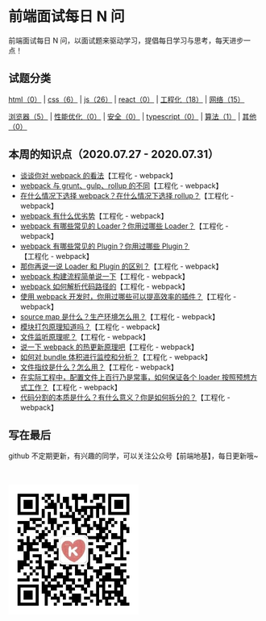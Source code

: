# 前端面试每日 N 问

前端面试每日 N 问，以面试题来驱动学习，提倡每日学习与思考，每天进步一点！

## 试题分类

[html（0）](./question/html.md) | [css（6）](./question/css.md) | [js（26）](./question/js.md) | [react（0）](./question/react.md) | [工程化（18）](./question/engineering.md) | [网络（15）](./question/network.md)

[浏览器（5）](./question/browser.md) | [性能优化（0）](./question/performance.md) | [安全（0）](./question/safe.md) | [typescript（0）](./question/typescript.md) | [算法（1）](./question/algorithm.md) | [其他（0）](./question/else.md)

## 本周的知识点（2020.07.27 - 2020.07.31）

- [谈谈你对 webpack 的看法](./answer/engineering/engineering.md#1)【工程化 - webpack】
- [webpack 与 grunt、gulp、rollup 的不同](./answer/engineering/engineering.md#2)【工程化 - webpack】
- [在什么情况下选择 webpack？在什么情况下选择 rollup？](./answer/engineering/engineering.md#3)【工程化 - webpack】
- [webpack 有什么优劣势](./answer/engineering/engineering.md#4)【工程化 - webpack】
- [webpack 有哪些常见的 Loader？你用过哪些 Loader？](./answer/engineering/engineering.md#5)【工程化 - webpack】
- [webpack 有哪些常见的 Plugin？你用过哪些 Plugin？](./answer/engineering/engineering.md#6)【工程化 - webpack】
- [那你再说一说 Loader 和 Plugin 的区别？](./answer/engineering/engineering.md#7)【工程化 - webpack】
- [webpack 构建流程简单说一下](./answer/engineering/engineering.md#8)【工程化 - webpack】
- [webpack 如何解析代码路径的](./answer/engineering/engineering.md#9)【工程化 - webpack】
- [使用 webpack 开发时，你用过哪些可以提高效率的插件？](./answer/engineering/engineering.md#10)【工程化 - webpack】
- [source map 是什么？生产环境怎么用？](./answer/engineering/engineering.md#11)【工程化 - webpack】
- [模块打包原理知道吗？](./answer/engineering/engineering.md#12)【工程化 - webpack】
- [文件监听原理呢？](./answer/engineering/engineering.md#13)【工程化 - webpack】
- [说一下 webpack 的热更新原理吧](./answer/engineering/engineering.md#14)【工程化 - webpack】
- [如何对 bundle 体积进行监控和分析？](./answer/engineering/engineering.md#15)【工程化 - webpack】
- [文件指纹是什么？怎么用？](./answer/engineering/engineering.md#16)【工程化 - webpack】
- [在实际工程中，配置文件上百行乃是常事，如何保证各个 loader 按照预想方式工作？](./answer/engineering/engineering.md#17)【工程化 - webpack】
- [代码分割的本质是什么？有什么意义？你是如何拆分的？](./answer/engineering/engineering.md#18)【工程化 - webpack】

## 写在最后

github 不定期更新，有兴趣的同学，可以关注公众号【前端地基】，每日更新哦~

<br/>
<br/>

<img src="./assets/gongzhonghao.jpg">
